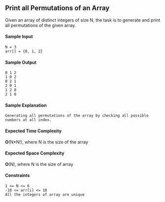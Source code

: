 ## **Print all Permutations of an Array**
Given an array of distinct integers of size N, the task is to generate and print all permutations of the given array.

#### **Sample Input**
    N = 3
    arr[] = {0, 1, 2}

#### **Sample Output**
    0 1 2
    1 0 2
    0 2 1
    2 0 1
    1 2 0
    2 1 0
#### **Sample Explanation**
    Generating all permutations of the array by checking all possible numbers at all index.

#### **Expected Time Complexity**
__O__(N*N!), where N is the size of the array
#### **Expected Space Complexity**
__O__(N), where N is the size of array

#### **Constraints**
	1 <= N <= 6
	-10 <= arr[i] <= 10
	All the integers of array are unique